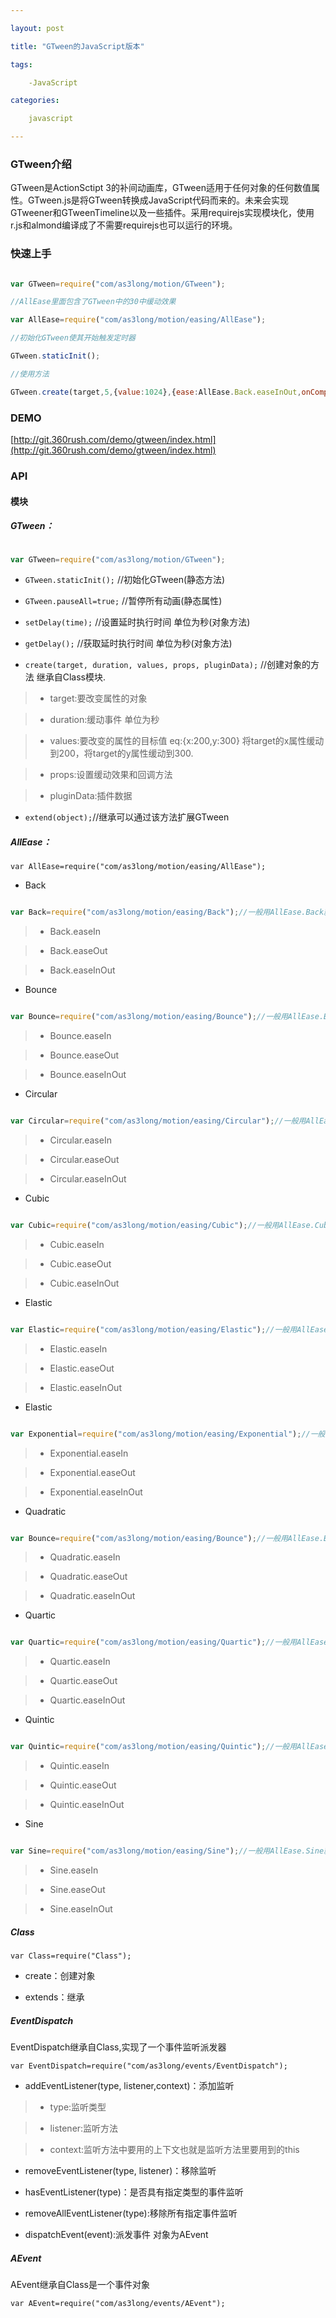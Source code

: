 ```yaml
---

layout: post

title: "GTween的JavaScript版本"

tags:

    -JavaScript

categories:

    javascript

---
```





### GTween介绍

GTween是ActionSctipt 3的补间动画库，GTween适用于任何对象的任何数值属性。GTween.js是将GTween转换成JavaScript代码而来的。未来会实现GTweener和GTweenTimeline以及一些插件。采用requirejs实现模块化，使用r.js和almond编译成了不需要requirejs也可以运行的环境。




### 快速上手




```javascript

var GTween=require("com/as3long/motion/GTween");

//AllEase里面包含了GTween中的30中缓动效果

var AllEase=require("com/as3long/motion/easing/AllEase");

//初始化GTween使其开始触发定时器

GTween.staticInit();

//使用方法

GTween.create(target,5,{value:1024},{ease:AllEase.Back.easeInOut,onComplete:function(){}});

```




### DEMO

[http://git.360rush.com/demo/gtween/index.html](http://git.360rush.com/demo/gtween/index.html)




### API




#### 模块




##### GTween：

```javascript

var GTween=require("com/as3long/motion/GTween");

```




- `GTween.staticInit();`    //初始化GTween(静态方法)

- `GTween.pauseAll=true;`   //暂停所有动画(静态属性)

- `setDelay(time);` //设置延时执行时间 单位为秒(对象方法)

- `getDelay();` //获取延时执行时间 单位为秒(对象方法)

- `create(target, duration, values, props, pluginData);`   //创建对象的方法 继承自Class模块.




>- target:要改变属性的对象

>- duration:缓动事件 单位为秒

>- values:要改变的属性的目标值 eq:{x:200,y:300} 将target的x属性缓动到200，将target的y属性缓动到300.

>- props:设置缓动效果和回调方法

>- pluginData:插件数据




- `extend(object);`//继承可以通过该方法扩展GTween




##### AllEase：

    var AllEase=require("com/as3long/motion/easing/AllEase");




- Back




```javascript

var Back=require("com/as3long/motion/easing/Back");//一般用AllEase.Back就好了

```




>- Back.easeIn

>- Back.easeOut

>- Back.easeInOut




- Bounce




```javascript

var Bounce=require("com/as3long/motion/easing/Bounce");//一般用AllEase.Bounce就好了

```

>- Bounce.easeIn

>- Bounce.easeOut

>- Bounce.easeInOut




- Circular




```javascript

var Circular=require("com/as3long/motion/easing/Circular");//一般用AllEase.Circular就好了

```




>- Circular.easeIn

>- Circular.easeOut

>- Circular.easeInOut




- Cubic




```javascript

var Cubic=require("com/as3long/motion/easing/Cubic");//一般用AllEase.Cubic就好了

```




>- Cubic.easeIn

>- Cubic.easeOut

>- Cubic.easeInOut




- Elastic




```javascript

var Elastic=require("com/as3long/motion/easing/Elastic");//一般用AllEase.Elastic就好了

```




>- Elastic.easeIn

>- Elastic.easeOut

>- Elastic.easeInOut




- Elastic




```javascript

var Exponential=require("com/as3long/motion/easing/Exponential");//一般用AllEase.Exponential就好了

```




>- Exponential.easeIn

>- Exponential.easeOut

>- Exponential.easeInOut




- Quadratic




```javascript

var Bounce=require("com/as3long/motion/easing/Bounce");//一般用AllEase.Bounce就好了

```




>- Quadratic.easeIn

>- Quadratic.easeOut

>- Quadratic.easeInOut




- Quartic




```javascript

var Quartic=require("com/as3long/motion/easing/Quartic");//一般用AllEase.Quartic就好了

```




>- Quartic.easeIn

>- Quartic.easeOut

>- Quartic.easeInOut




- Quintic




```javascript

var Quintic=require("com/as3long/motion/easing/Quintic");//一般用AllEase.Quintic就好了

```




>- Quintic.easeIn

>- Quintic.easeOut

>- Quintic.easeInOut




- Sine




```javascript

var Sine=require("com/as3long/motion/easing/Sine");//一般用AllEase.Sine就好了

```




>- Sine.easeIn

>- Sine.easeOut

>- Sine.easeInOut




##### Class

`var Class=require("Class");`




- create：创建对象

- extends：继承




##### EventDispatch




EventDispatch继承自Class,实现了一个事件监听派发器




`var EventDispatch=require("com/as3long/events/EventDispatch");`

    

- addEventListener(type, listener,context)：添加监听




>- type:监听类型

>- listener:监听方法

>- context:监听方法中要用的上下文也就是监听方法里要用到的this




- removeEventListener(type, listener)：移除监听

- hasEventListener(type)：是否具有指定类型的事件监听

- removeAllEventListener(type):移除所有指定事件监听

- dispatchEvent(event):派发事件 对象为AEvent




##### AEvent

AEvent继承自Class是一个事件对象




`var AEvent=require("com/as3long/events/AEvent");`